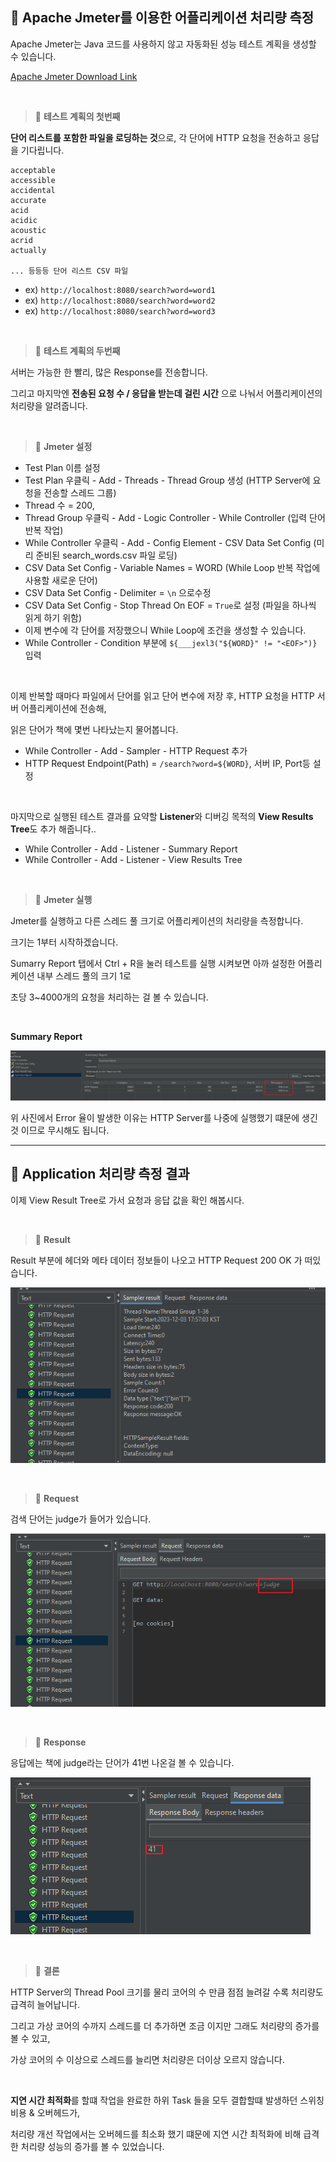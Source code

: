 ## 📘 Apache Jmeter를 이용한 어플리케이션 처리량 측정

Apache Jmeter는 Java 코드를 사용하지 않고 자동화된 성능 테스트 계획을 생성할 수 있습니다.

[Apache Jmeter Download Link](https://jmeter.apache.org/download_jmeter.cgi)

<br>

> 📕 **테스트 계획의 첫번째**

**단어 리스트를 포함한 파일을 로딩하는 것**으로, 각 단어에 HTTP 요청을 전송하고 응답을 기다립니다.

```csv
acceptable  
accessible  
accidental  
accurate  
acid  
acidic  
acoustic  
acrid  
actually

... 등등등 단어 리스트 CSV 파일
```

- ex) `http://localhost:8080/search?word=word1`
- ex) `http://localhost:8080/search?word=word2`
- ex) `http://localhost:8080/search?word=word3`

<br>

> 📕 **테스트 계획의 두번째**

서버는 가능한 한 빨리, 많은 Response를 전송합니다.

그리고 마지막엔 **전송된 요청 수 / 응답을 받는데 걸린 시간** 으로 나눠서 어플리케이션의 처리량을 알려줍니다.

<br>

> 📕 **Jmeter 설정**

- Test Plan 이름 설정
- Test Plan 우클릭 - Add - Threads - Thread Group 생성 (HTTP Server에 요청을 전송할 스레드 그룹)
- Thread 수 = 200,
- Thread Group 우클릭 - Add - Logic Controller - While Controller (입력 단어 반복 작업)
- While Controller 우클릭 - Add - Config Element - CSV Data Set Config (미리 준비된 search_words.csv 파일 로딩)
- CSV Data Set Config - Variable Names = WORD (While Loop 반복 작업에 사용할 새로운 단어)
- CSV Data Set Config - Delimiter = `\n` 으로수정
- CSV Data Set Config - Stop Thread On EOF = `True`로 설정 (파일을 하나씩 읽게 하기 위함)
- 이제 변수에 각 단어를 저장했으니 While Loop에 조건을 생성할 수 있습니다.
- While Controller - Condition 부분에 `${___jexl3("${WORD}" != "<EOF>")}` 입력

<br>

이제 반복할 때마다 파일에서 단어를 읽고 단어 변수에 저장 후, HTTP 요청을 HTTP 서버 어플리케이션에 전송해,

읽은 단어가 책에 몇번 나타났는지 물어봅니다.

- While Controller - Add - Sampler - HTTP Request 추가
- HTTP Request Endpoint(Path) = `/search?word=${WORD}`, 서버 IP, Port등 설정

<br>

마지막으로 실행된 테스트 결과를 요약할 **Listener**와 디버깅 목적의 **View Results Tree**도 추가 해줍니다..

- While Controller - Add - Listener - Summary Report
- While Controller - Add - Listener - View Results Tree

<br>

> 📕 **Jmeter 실행**

Jmeter를 실행하고 다른 스레드 풀 크기로 어플리케이션의 처리량을  측정합니다.

크기는 1부터 시작하겠습니다.

Sumarry Report 탭에서 Ctrl + R을 눌러 테스트를 실행 시켜보면 아까 설정한 어플리케이션 내부 스레드 풀의 크기 1로

초당 3~4000개의 요청을 처리하는 걸 볼 수 있습니다.

<br>

**Summary Report**

![](./1.png)

위 사진에서 Error 율이 발생한 이유는 HTTP Server를 나중에 실행했기 떄문에 생긴것 이므로 무시해도 됩니다.

---
## 📘 Application 처리량 측정 결과

이제 View Result Tree로 가서 요청과 응답 값을 확인 해봅시다.

<br>

> 📕 **Result**

Result 부분에 헤더와 메타 데이터 정보들이 나오고 HTTP Request 200 OK 가 떠있습니다.

![](./2.png)

<br>

> 📕 **Request**

검색 단어는 judge가 들어가 있습니다.

![](./3.png)

<br>

> 📕 **Response**

응답에는 책에 judge라는 단어가 41번 나온걸 볼 수 있습니다.

![](./4.png)

<br>

> 📕 **결론**

HTTP Server의 Thread Pool 크기를 물리 코어의 수 만큼 점점 늘려갈 수록 처리량도 급격히 늘어납니다.

그리고 가상 코어의 수까지 스레드를 더 추가하면 조금 이지만 그래도 처리량의 증가를 볼 수 있고,

가상 코어의 수 이상으로 스레드를 늘리면 처리량은 더이상 오르지 않습니다.

<br>

**지연 시간 최적화**를 할떄 작업을 완료한 하위 Task 들을 모두 결합할떄 발생하던 스위칭 비용 & 오버헤드가,

처리량 개선 작업에서는 오버헤드를 최소화 했기 떄문에 지연 시간 최적화에 비해 급격한 처리량 성능의 증가를 볼 수 있었습니다.